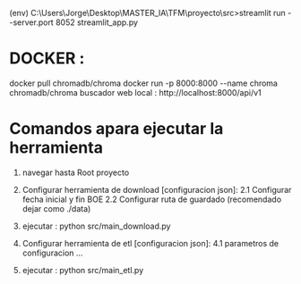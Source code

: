 (env) C:\Users\Jorge\Desktop\MASTER_IA\TFM\proyecto\src>streamlit run --server.port 8052 streamlit_app.py

# DOCKER : 
docker pull chromadb/chroma
docker run  -p 8000:8000 --name chroma chromadb/chroma
buscador web local : http://localhost:8000/api/v1


# Comandos apara ejecutar la herramienta

1. navegar hasta Root proyecto
2. Configurar herramienta de download [configuracion json]:
    2.1 Configurar fecha inicial y fin BOE
    2.2 Configurar ruta de guardado (recomendado dejar como ./data)
3. ejecutar : python src/main_download.py

4. Configurar herramienta de etl [configuracion json]:
    4.1 parametros de configuracion ... 
5. ejecutar : python src/main_etl.py